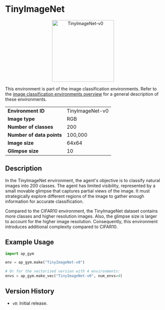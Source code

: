 # TinyImageNet

<p align="center"><img src="img/TinyImageNet-v0.gif" alt="TinyImageNet-v0" width="200px"/></p>

This environment is part of the image classification environments.
Refer to the [image classification environments overview](ImageClassification) for a general description of these environments.

|                           |                 |
|---------------------------|-----------------|
| **Environment ID**        | TinyImageNet-v0 |
| **Image type**            | RGB             |
| **Number of classes**     | 200             |
| **Number of data points** | 100,000         |
| **Image size**            | 64x64           |
| **Glimpse size**          | 10              |


## Description

In the TinyImageNet environment, the agent's objective is to classify natural images into 200 classes.
The agent has limited visibility, represented by a small movable glimpse that captures partial views of the image.
It must strategically explore different regions of the image to gather enough information for accurate classification.

Compared to the CIFAR10 environment, the TinyImageNet dataset contains more classes and higher resolution images.
Also, the glimpse size is larger to account for the higher image resolution.
Consequently, this environment introduces additional complexity compared to CIFAR10.

## Example Usage

```python
import ap_gym

env = ap_gym.make("TinyImageNet-v0")

# Or for the vectorized version with 4 environments:
envs = ap_gym.make_vec("TinyImageNet-v0", num_envs=4)
```

## Version History

- `v0`: Initial release.
